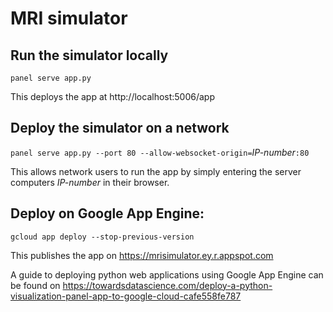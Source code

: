 MRI simulator
===
Run the simulator locally
---
`panel serve app.py`

This deploys the app at http://localhost:5006/app

Deploy the simulator on a network
---
`panel serve app.py --port 80 --allow-websocket-origin=`*IP-number*`:80`

This allows network users to run the app by simply entering the server computers *IP-number* in their browser.

Deploy on Google App Engine:  
---
`gcloud app deploy --stop-previous-version`

This publishes the app on https://mrisimulator.ey.r.appspot.com

A guide to deploying python web applications using Google App Engine can be found on https://towardsdatascience.com/deploy-a-python-visualization-panel-app-to-google-cloud-cafe558fe787